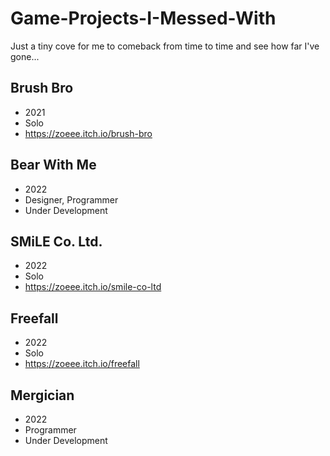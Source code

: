 # Game-Projects-I-Messed-With
Just a tiny cove for me to comeback from time to time and see how far I've gone...

## Brush Bro
- 2021
- Solo
- https://zoeee.itch.io/brush-bro
## Bear With Me
- 2022
- Designer, Programmer
- Under Development
## SMiLE Co. Ltd.
- 2022
- Solo
- https://zoeee.itch.io/smile-co-ltd
## Freefall
- 2022
- Solo
- https://zoeee.itch.io/freefall
## Mergician
- 2022
- Programmer
- Under Development
